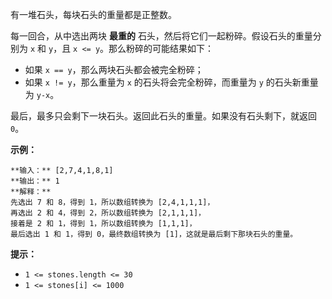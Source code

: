 有一堆石头，每块石头的重量都是正整数。

每一回合，从中选出两块 **最重的** 石头，然后将它们一起粉碎。假设石头的重量分别为 `x` 和 `y`，且 `x <= y`。那么粉碎的可能结果如下：

  * 如果 `x == y`，那么两块石头都会被完全粉碎；
  * 如果 `x != y`，那么重量为 `x` 的石头将会完全粉碎，而重量为 `y` 的石头新重量为 `y-x`。

最后，最多只会剩下一块石头。返回此石头的重量。如果没有石头剩下，就返回 `0`。

**示例：**

    
    
    **输入：** [2,7,4,1,8,1]
    **输出：** 1
    **解释：**
    先选出 7 和 8，得到 1，所以数组转换为 [2,4,1,1,1]，
    再选出 2 和 4，得到 2，所以数组转换为 [2,1,1,1]，
    接着是 2 和 1，得到 1，所以数组转换为 [1,1,1]，
    最后选出 1 和 1，得到 0，最终数组转换为 [1]，这就是最后剩下那块石头的重量。

**提示：**

  * `1 <= stones.length <= 30`
  * `1 <= stones[i] <= 1000`

